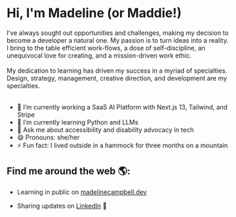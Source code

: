 # Hi, I'm Madeline (or Maddie!)

I’ve always sought out opportunities and challenges, making my decision to become a developer a natural one. My passion is to turn ideas into a reality. I bring to the table efficient work-flows, a dose of self-discipline, an unequivocal love for creating, and a mission-driven work ethic.
<br></br>
My dedication to learning has driven my success in a myriad of specialties. Design, strategy, management, creative direction, and development are my specialties.
<br></br>

- 🔭 I’m currently working a SaaS AI Platform with Next.js 13, Tailwind, and Stripe
- 🌱 I’m currently learning Python and LLMs
- 💬 Ask me about accessibility and disability advocacy in tech
- 😄 Pronouns: she/her
- ⚡ Fun fact: I lived outside in a hammock for three months on a mountain


## Find me around the web 🌎:
- Learning in public on <a target="_blank" href="https://madelinecampbell.dev">madelinecampbell.dev</a>
<!-- - Tinkering with interactions on <a href=""> Codepen</a> 🏓 -->
- Sharing updates on <a target="_blank" href="https://www.linkedin.com/in/madelinemcampbell/">LinkedIn</a> 💼
